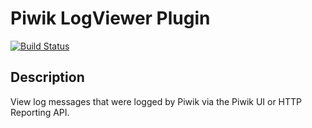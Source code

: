 # Piwik LogViewer Plugin

[![Build Status](https://travis-ci.org/piwik/plugin-LogViewer.svg)](https://travis-ci.org/piwik/plugin-LogViewer)

## Description

View log messages that were logged by Piwik via the Piwik UI or HTTP Reporting API.
